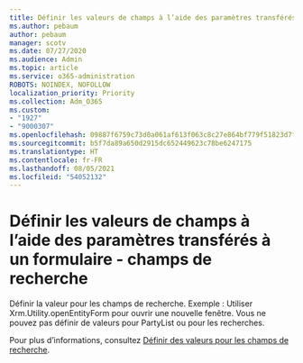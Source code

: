 ```yaml
---
title: Définir les valeurs de champs à l’aide des paramètres transférés à un formulaire - champs de recherche
ms.author: pebaum
author: pebaum
manager: scotv
ms.date: 07/27/2020
ms.audience: Admin
ms.topic: article
ms.service: o365-administration
ROBOTS: NOINDEX, NOFOLLOW
localization_priority: Priority
ms.collection: Adm_O365
ms.custom:
- "1927"
- "9000307"
ms.openlocfilehash: 09887f6759c73d0a061af613f063c8c27e864bf779f51823d7f5a939ea3badad
ms.sourcegitcommit: b5f7da89a650d2915dc652449623c78be6247175
ms.translationtype: HT
ms.contentlocale: fr-FR
ms.lasthandoff: 08/05/2021
ms.locfileid: "54052132"
---
```

# <a name="set-field-values-using-parameters-passed-to-a-form---lookup-fields"></a>Définir les valeurs de champs à l’aide des paramètres transférés à un formulaire - champs de recherche

Définir la valeur pour les champs de recherche. Exemple : Utiliser Xrm.Utility.openEntityForm pour ouvrir une nouvelle fenêtre. Vous ne pouvez pas définir de valeurs pour PartyList ou pour les recherches.

Pour plus d’informations, consultez [Définir des valeurs pour les champs de recherche](https://docs.microsoft.com/previous-versions/dynamicscrm-2016/developers-guide/gg334375(v=crm.8)#set-values-for-lookup-fields).